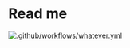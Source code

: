 # Read me

[![.github/workflows/whatever.yml](https://github.com/moscuet/new_repo_cicd/actions/workflows/whatever.yml/badge.svg)](https://github.com/moscuet/new_repo_cicd/actions/workflows/whatever.yml)
